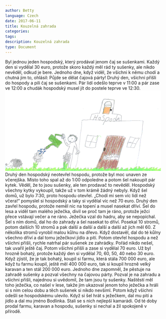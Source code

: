 ```yaml
---
author: Betty
language: Czech
date: 2017-06-11
title: Kouzelná zahrada
categories:
tags:
description: Kouzelná zahrada
type: Document
---
```


Byl jednou jeden hospodský, který prodával jenom čaj se sušenkami. Každý den si vydělal 30 euro, protože skoro každý měl rád ty sušenky, ale nikdo nevěděl, odkud je bere. Jednoho dne, když viděl, že všichni k němu chodí a chutná jim to, ohlásil: Půjde se dělat čajová párty! Druhý den, všichni přišli do hospody a pili čaj se sušenkami. Pár lidí odešlo teprve v 11:00 a pár zase ve 12:00 a chudák hospodský musel jít do postele teprve ve 12:30. 
![obrázek blížícího se meteoritu](/images/betty/170611_Betty_Zahradni-party.png)
Druhý den hospodský neotevřel hospodu, protože byl moc unaven ze včerejška. Místo toho spal až do 1:00 odpoledne a potom šel nakoupit pár kytek. Věděl, že to jsou sušenky, ale ten prodavač to nevěděl. Hospodský všechny kytky vykoupil, takže už v tom krámě žádný nebyly. Když šel domů, už bylo 7:30, proto hospodu otevřel. „Chodí mi sem víc lidí než včera!“ pomyslel si hospodský a taky si vydělal víc než 70 euro. Druhý den zavřel hospodu, protože neměl nic na topení a musel nasekat dříví. Šel do lesa a viděl tam malého ježečka, divil se proč tam je ráno, protože ježci přece vstávají večer a ne ráno. Ježečka vzal do hadru, aby se nepopíchal. Šel s ním domů, dal ho do zahrady a šel nasekat to dříví. Posekal 10 stromů, potom dalších 10 stromů a pak další a další a další a další až jich měl 60. Z několika stromů vyrobil malou kůlnu na dřevo. Když dostavěl, dal do té kůlny všechno dříví a dal tomu ježečkovi jídlo a pití. Potom otevřel hospodu a než všichni přišli, rychle natrhal pár sušenek ze zahrádky. Pořád nikdo nešel, tak uvařil ještě čaj. Potom všichni přišli a zase si vydělal 70 euro. Už byl hrozně bohatý, protože každý den si vydělal 70, 60, 50, 40 nebo 30 euro. Když zjistil, že je tak bohatý, koupil si farmu, která stála 700 000 euro, ale když tu farmu koupil, ještě měl 400 000 euro, tak si koupil hrozně velký karavan a ten stál 200 000 euro. Jednoho dne zapomněl, že pěstuje na zahradě sušenky a pozval všechny na čajovou párty. Pozval je na zahradu a všichni přišli,  najednou si uvědomil, že tam jsou ty sušenky. Naštěstí měl toho ježečka, co našel v lese, takže jim ukazoval jenom toho ježečka a hráli si s ním celou dobu a těch sušenek si nikdo nevšiml. Potom když všichni odešli se hospodskému ulevilo. Když si šel hrát s ježečkem, dal mu pití a jídlo a dal mu jméno Bodlinka. Stali se s nich nejlepší kamarádi. Od té doby prodal  farmu, karavan a hospodu, sušenky si nechal a žil spokojeně v přírodě.